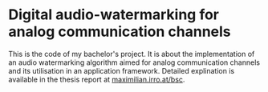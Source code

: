# Digital audio-watermarking for analog communication channels

This is the code of my bachelor's project. It is about the implementation of an audio watermarking algorithm aimed for analog communication channels and its utilisation in an application framework. Detailed explination is available in the thesis report at [maximilian.irro.at/bsc](http://maximilian.irro.at/bsc).